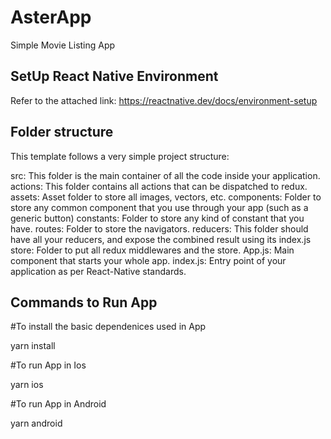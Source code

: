 # AsterApp
Simple Movie Listing App

## SetUp React Native Environment
Refer to the attached link:
https://reactnative.dev/docs/environment-setup

## Folder structure
This template follows a very simple project structure:

src: This folder is the main container of all the code inside your application.
actions: This folder contains all actions that can be dispatched to redux.
assets: Asset folder to store all images, vectors, etc.
components: Folder to store any common component that you use through your app (such as a generic button)
constants: Folder to store any kind of constant that you have.
routes: Folder to store the navigators.
reducers: This folder should have all your reducers, and expose the combined result using its index.js
store: Folder to put all redux middlewares and the store.
App.js: Main component that starts your whole app.
index.js: Entry point of your application as per React-Native standards.

## Commands to Run App

#To install the basic dependenices used in App

yarn install

#To run App in Ios

yarn ios

#To run App in Android

yarn android
